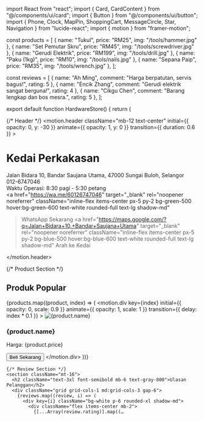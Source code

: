 import React from "react"; import { Card, CardContent } from "@/components/ui/card"; import { Button } from "@/components/ui/button"; import { Phone, Clock, MapPin, ShoppingCart, MessageCircle, Star, Navigation } from "lucide-react"; import { motion } from "framer-motion";

const products = [ { name: "Tukul", price: "RM25", img: "/tools/hammer.jpg" }, { name: "Set Pemutar Skru", price: "RM45", img: "/tools/screwdriver.jpg" }, { name: "Gerudi Elektrik", price: "RM199", img: "/tools/drill.jpg" }, { name: "Paku (1kg)", price: "RM10", img: "/tools/nails.jpg" }, { name: "Sepana Paip", price: "RM35", img: "/tools/wrench.jpg" }, ];

const reviews = [ { name: "Ah Ming", comment: "Harga berpatutan, servis bagus!", rating: 5 }, { name: "Encik Zhang", comment: "Gerudi elektrik sangat berguna!", rating: 4 }, { name: "Cikgu Chen", comment: "Barang lengkap dan bos mesra.", rating: 5 }, ];

export default function HardwareStore() { return ( <div className="min-h-screen bg-gradient-to-br from-gray-100 to-gray-200 py-10 px-6"> <div className="max-w-6xl mx-auto"> {/* Header */} <motion.header className="mb-12 text-center" initial={{ opacity: 0, y: -30 }} animate={{ opacity: 1, y: 0 }} transition={{ duration: 0.6 }} > <h1 className="text-5xl font-bold mb-4 text-gray-800">Kedai Perkakasan</h1> <div className="flex flex-col items-center gap-1 text-gray-600 text-lg"> <div className="flex items-center gap-2"><MapPin size={18}/> Jalan Bidara 10, Bandar Saujana Utama, 47000 Sungai Buloh, Selangor</div> <div className="flex items-center gap-2"><Phone size={18}/> 012-6747046</div> <div className="flex items-center gap-2"><Clock size={18}/> Waktu Operasi: 8:30 pagi - 5:30 petang</div> </div> <div className="flex justify-center gap-4 mt-5"> <a 
href="https://wa.me/60126747046" 
target="_blank" 
rel="noopener noreferrer"
className="inline-flex items-center px-5 py-2 bg-green-500 hover:bg-green-600 text-white rounded-full text-lg shadow-md"
> <MessageCircle className="mr-2" size={18}/> WhatsApp Sekarang </a> <a 
href="https://maps.google.com/?q=Jalan+Bidara+10,+Bandar+Saujana+Utama" 
target="_blank" 
rel="noopener noreferrer"
className="inline-flex items-center px-5 py-2 bg-blue-500 hover:bg-blue-600 text-white rounded-full text-lg shadow-md"
> <Navigation className="mr-2" size={18}/> Arah ke Kedai </a> </div> </motion.header>

{/* Product Section */}
    <section>
      <h2 className="text-3xl font-semibold mb-6 text-gray-800">Produk Popular</h2>
      <div className="grid grid-cols-1 md:grid-cols-2 lg:grid-cols-3 gap-8">
        {products.map((product, index) => (
          <motion.div 
            key={index} 
            initial={{ opacity: 0, scale: 0.9 }} 
            animate={{ opacity: 1, scale: 1 }} 
            transition={{ delay: index * 0.1 }}
          >
            <Card className="rounded-2xl shadow-xl hover:shadow-2xl transition duration-300 overflow-hidden">
              <img src={product.img} alt={product.name} className="w-full h-48 object-cover" />
              <CardContent className="p-6">
                <h3 className="text-2xl font-bold mb-2 text-gray-700">{product.name}</h3>
                <p className="text-gray-600 mb-4">Harga: {product.price}</p>
                <Button className="w-full"><ShoppingCart className="mr-2" size={18}/> Beli Sekarang</Button>
              </CardContent>
            </Card>
          </motion.div>
        ))}
      </div>
    </section>

    {/* Review Section */}
    <section className="mt-16">
      <h2 className="text-3xl font-semibold mb-6 text-gray-800">Ulasan Pelanggan</h2>
      <div className="grid grid-cols-1 md:grid-cols-3 gap-6">
        {reviews.map((review, i) => (
          <div key={i} className="bg-white p-6 rounded-xl shadow-md">
            <div className="flex items-center mb-2">
              {[...Array(review.rating)].map((…
